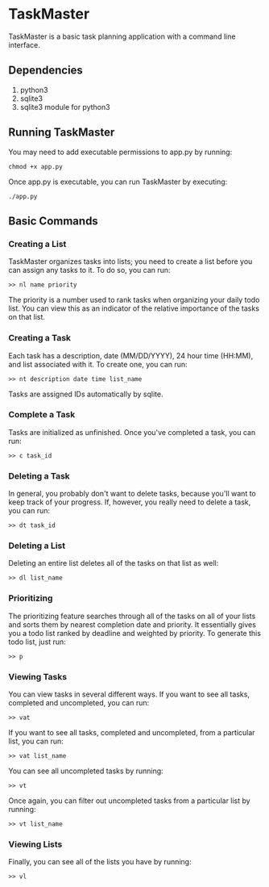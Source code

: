 # TaskMaster

TaskMaster is a basic task planning application with a command line interface.

## Dependencies 

1. python3
2. sqlite3
3. sqlite3 module for python3

## Running TaskMaster

You may need to add executable permissions to app.py by running: 
```
chmod +x app.py
```
Once app.py is executable, you can run TaskMaster by executing: 
```
./app.py
```

## Basic Commands

### Creating a List

TaskMaster organizes tasks into lists; you need to create a list before you can
assign any tasks to it. To do so, you can run: 
```
>> nl name priority
```
The priority is a number used to rank tasks when organizing your daily todo 
list. You can view this as an indicator of the relative importance of the tasks 
on that list.

### Creating a Task

Each task has a description, date (MM/DD/YYYY), 24 hour time (HH:MM), and list 
associated with it. To create one, you can run:
```
>> nt description date time list_name
```
Tasks are assigned IDs automatically by sqlite.

### Complete a Task

Tasks are initialized as unfinished. Once you've completed a task, you can run:
```
>> c task_id
```

### Deleting a Task

In general, you probably don't want to delete tasks, because you'll want to 
keep track of your progress. If, however, you really need to delete a task, 
you can run: 
```
>> dt task_id
```

### Deleting a List

Deleting an entire list deletes all of the tasks on that list as well: 
```
>> dl list_name
```

### Prioritizing

The prioritizing feature searches through all of the tasks on all of your lists
and sorts them by nearest completion date and priority. It essentially gives 
you a todo list ranked by deadline and weighted by priority. To generate this 
todo list, just run: 
```
>> p
```

### Viewing Tasks

You can view tasks in several different ways. If you want to see all tasks, 
completed and uncompleted, you can run: 
```
>> vat
```
If you want to see all tasks, completed and uncompleted, from a particular list,
you can run: 
```
>> vat list_name
```
You can see all uncompleted tasks by running: 
```
>> vt
```
Once again, you can filter out uncompleted tasks from a particular list by 
running: 
``` 
>> vt list_name
```

### Viewing Lists

Finally, you can see all of the lists you have by running: 
```
>> vl
```